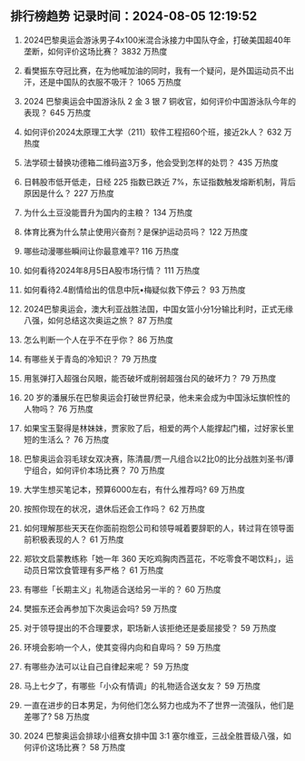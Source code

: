 
## 排行榜趋势 记录时间：2024-08-05 12:19:52
  
  1. 2024巴黎奥运会游泳男子4x100米混合泳接力中国队夺金，打破美国超40年垄断，如何评价这场比赛？ 3832 万热度
    
  2. 看樊振东夺冠比赛，在为他喊加油的同时，我有一个疑问，是外国运动员不出汗，还是中国队的衣服不吸汗？ 1065 万热度
    
  3. 2024 巴黎奥运会中国游泳队 2 金 3 银 7 铜收官，如何评价中国游泳队今年的表现？ 645 万热度
    
  4. 如何评价2024太原理工大学（211）软件工程招60个班，接近2k人？ 632 万热度
    
  5. 法学硕士替换功德箱二维码盗3万多，他会受到怎样的处罚？ 435 万热度
    
  6. 日韩股市低开低走，日经 225 指数已跌近 7%，东证指数触发熔断机制，背后原因是什么？ 227 万热度
    
  7. 为什么土豆没能晋升为国内的主粮？ 134 万热度
    
  8. 体育比赛为什么禁止使用兴奋剂？是保护运动员吗？ 122 万热度
    
  9. 哪些动漫哪些瞬间让你最意难平? 116 万热度
    
  10. 如何看待2024年8月5日A股市场行情？ 111 万热度
    
  11. 如何看待2.4剧情给出的信息中阮•梅疑似救下停云？ 93 万热度
    
  12. 2024巴黎奥运会，澳大利亚战胜法国，中国女篮小分1分输比利时，正式无缘八强，如何总结这次奥运之旅？ 87 万热度
    
  13. 怎么判断一个人在乎不在乎你？ 86 万热度
    
  14. 有哪些关于青岛的冷知识？ 79 万热度
    
  15. 用氢弹打入超强台风眼，能否破坏或削弱超强台风的破坏力？ 79 万热度
    
  16. 20 岁的潘展乐在巴黎奥运会打破世界纪录，他未来会成为中国泳坛旗帜性的人物吗？ 76 万热度
    
  17. 如果宝玉娶得是林妹妹，贾家败了后，相爱的两个人能撑起门楣，过好家长里短的生活么？ 76 万热度
    
  18. 巴黎奥运会羽毛球女双决赛，陈清晨/贾一凡组合以2比0的比分战胜刘圣书/谭宁组合，如何评价本场比赛？ 70 万热度
    
  19. 大学生想买笔记本，预算6000左右，有什么推荐吗? 69 万热度
    
  20. 按照你现在的状况，退休后还会工作吗？ 62 万热度
    
  21. 如何理解那些天天在你面前抱怨公司和领导喊着要辞职的人，转过背在领导面前积极表现的人？ 61 万热度
    
  22. 郑钦文启蒙教练称「她一年 360 天吃鸡胸肉西蓝花，不吃零食不喝饮料」，运动员日常饮食管理有多严格？ 61 万热度
    
  23. 有哪些「长期主义」礼物适合送给另一半的？ 60 万热度
    
  24. 樊振东还会再参加下次奥运会吗? 59 万热度
    
  25. 对于领导提出的不合理要求，职场新人该拒绝还是委屈接受？ 59 万热度
    
  26. 环境会影响一个人，使其变得内向和自卑吗？ 59 万热度
    
  27. 有哪些办法可以让自己自律起来呢？ 59 万热度
    
  28. 马上七夕了，有哪些「小众有情调」的礼物适合送女友？ 59 万热度
    
  29. 一直在进步的日本男足，为何他们怎么努力也成为不了世界一流强队，他们是差哪了? 58 万热度
    
  30. 2024 巴黎奥运会排球小组赛女排中国 3:1 塞尔维亚，三战全胜晋级八强，如何评价这场比赛？ 58 万热度
    